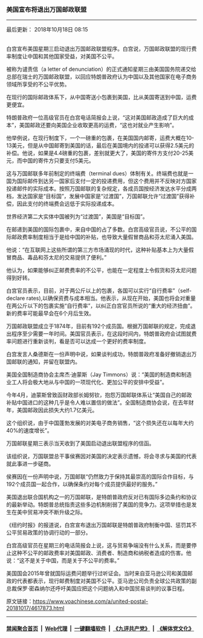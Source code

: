 ### 美国宣布将退出万国邮政联盟
------------------------

<div class="published">
 <span class="date" title="中国时间">
  <time datetime="2018-10-18T08:15:00+08:00">
   最后更新： 2018年10月18日 08:15
  </time>
 </span>
</div>
<br/>
<div class="wsw">
 <p>
  白宫宣布美国星期三启动退出万国邮政联盟程序。白宫说，万国邮政联盟的现行费率制度让中国和其他国家受益，对美国不公平。
 </p>
 <p>
  被称为谴责信（a letter of denunciation）的正式通知星期三由美国国务院递交给总部在瑞士的万国邮政联盟，以回应特朗普政府认为中国以及其他国家在电子商务领域所享受的不公平优势。
 </p>
 <p>
  在现行的国际邮政体系下，从中国寄送小包裹到美国，比从美国寄送到中国，运费更便宜。
 </p>
 <p>
  特朗普政府一位高级官员在白宫电话简报会上说，“这对美国邮政造成了巨大的成本”，美国邮政还要向美国企业收取更高的运费，“这也对就业产生影响”。
 </p>
 <p>
  他举例说，在现行制度下，一个一磅重的包裹，在美国国内邮寄，运费大概在10-13美元，但是从中国邮寄到美国的话，最后在美国境内的投递可以获得2.5美元的补偿。他说，如果是4.4磅重的包裹，差别就更大了，美国的寄件方支付20-25美元，而中国的寄件方只要支付5美元。
 </p>
 <p>
  这与万国邮联多年前制定的终端费（terminal dues）体制有关。终端费也就是一国为国际邮件到达另一国家后支付一定的投递费用，但这个费用并不反映对方国家投递邮件的实际成本。按照万国邮联的复杂规定，各成员国按经济发达水平分成两档，发达国家是“目标国”，发展中国家是“过渡国”，万国邮联允许“过渡国”获得补偿，因此支付的终端费会远低于实际投递成本。
 </p>
 <p>
  世界经济第二大实体中国被列为“过渡国”，美国是“目标国”。
 </p>
 <p>
  在邮递到美国的国际包裹中，来自中国的占了多数。白宫高级官员说，不公平的国际邮政费率制度相当于是给中国的补贴，也导致大量假冒商品和芬太尼涌入美国。
 </p>
 <p>
  他说：“在互联网上这些所谓的第三方市场涌现的时代，这种补贴基本上为大量假冒商品、毒品和芬太尼的交易提供了便利。”
 </p>
 <p>
  他认为，如果能够纠正邮费费率的不公平，也能在一定程度上令假货和芬太尼问题得到好转。
 </p>
 <p>
  白宫官员表示，目前，对于两公斤以上的包裹，各国可以实行“自行费率”（self-declare rates),以确保资费与成本相当。他表示，从现在开始，美国也将会对重量在两公斤以下的包裹实施“自行费率”，以纠正白宫官员所说的“重大的经济扭曲”。新的费率可能最早会在6个月后生效。
 </p>
 <p>
  万国邮政联盟成立于1874年，目前有192个成员国。根据万国邮联的规定，完成退出程序至少需要一年时间。美国官员表示，在这段时间内，特朗普政府会试图就费率问题进行重新谈判，看是否可以达成一个更好的费率制度。
 </p>
 <p>
  白宫发言人桑德斯在一份声明中说，如果谈判成功，特朗普政府准备好撤销退出万国邮联的通知，并留在联盟内。
 </p>
 <p>
  美国全国制造商协会主席杰·迪蒙斯（Jay Timmons）说：“美国的制造商和制造业工人将会极大地从与中国的一项现代化、更加公平的安排中受益”。
 </p>
 <p>
  今年4月，迪蒙斯曾致函财政部长姆努钦，抱怨万国邮联体系让“美国自己的邮政补贴中国进口的这种几乎是令人难以置信的做法”。全国制造商协会说，在去年财年，美国邮政因此损失大约1.7亿美元。
 </p>
 <p>
  这个组织说，由于中国蓬勃发展的对美电子商务销售，“这个损失还在以每年大约40%的速度增长”。
 </p>
 <p>
  万国邮联星期三表示当天收到了美国启动退出联盟程序的信函。
 </p>
 <p>
  该组织说，万国联盟总干事侯赛因对美国的决定表示遗憾，将会寻求与美国的代表就此事进一步磋商。
 </p>
 <p>
  侯赛因在一份声明中说，万国邮联“仍然致力于保持其最崇高的国际合作目标，与192个成员国一起合作，以确保条约对每个成员提供最好的服务。”
 </p>
 <p>
  美国退出联合国机构之一的万国邮联，是特朗普政府反对已有国际多边条约和协议的最新举动。特朗普总统指责这些多边机制削弱了美国的竞争力。这项举措也是发生在美中贸易冲突不断升级之际。
 </p>
 <p>
  《纽约时报》的报道说，白宫宣布退出万国邮联是特朗普政府制衡中国、惩罚其不公平贸易政策的协调行动的一部分。
 </p>
 <p>
  白宫高级官员在星期三的电话简报会上说，这与贸易争端没有什么关系，而是要停止这种不公平的邮政费率对美国邮政、消费者、制造商和纳税者造成的伤害。他说：“这不是关于中国，而是关于不公平的费率。”
 </p>
 <p>
  美国国会2015年曾就国际运费问题举行过听证会。当时来自亚马逊公司和美国邮政的代表都表示，现行邮费制度对美国不公平。亚马逊公司负责全球公共政策的副总裁保罗·密森纳尔还呼吁美国应把这个问题纳入和中国贸易谈判的议事日程。
 </p>
</div>

原文链接：https://www.voachinese.com/a/united-postal-20181017/4617873.html


------------------------
#### [禁闻聚合首页](https://github.com/gfw-breaker/banned-news/blob/master/README.md) &nbsp;|&nbsp; [Web代理](https://github.com/gfw-breaker/open-proxy/blob/master/README.md) &nbsp;|&nbsp;  [一键翻墙软件](https://github.com/gfw-breaker/nogfw/blob/master/README.md) &nbsp;|&nbsp; [《九评共产党》](https://github.com/gfw-breaker/9ping.md/blob/master/README.md#九评之一评共产党是什么) &nbsp;|&nbsp; [《解体党文化》](https://github.com/gfw-breaker/jtdwh.md/blob/master/README.md#绪论)